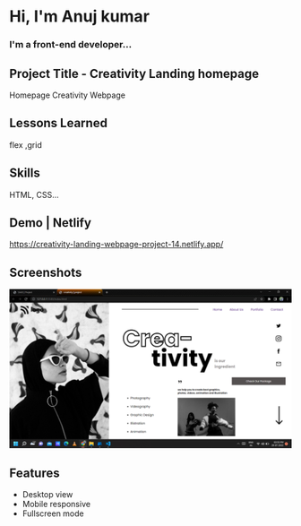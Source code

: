 # Hi, I'm Anuj kumar

### I'm a front-end developer...

## Project Title - Creativity Landing homepage

Homepage Creativity Webpage

## Lessons Learned

flex ,grid

## Skills

HTML, CSS...

## Demo | Netlify

https://creativity-landing-webpage-project-14.netlify.app/

## Screenshots

![Screenshot (242)](thumbnail.png)

## Features

- Desktop view
- Mobile responsive
- Fullscreen mode

#
